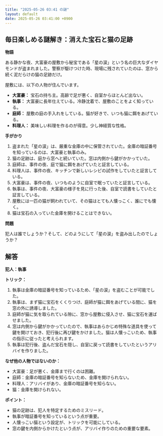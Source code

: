 ```yaml
---
title: "2025-05-26 03:41 の謎"
layout: default
date: 2025-05-26 03:41:00 +0900
---
```

## 毎日楽しめる謎解き：消えた宝石と猫の足跡

**物語**

ある静かな夜、大富豪の屋敷から秘宝である「星の涙」という名の巨大なダイヤモンドが盗まれました。警察が駆けつけた時、現場に残されていたのは、窓から続く泥だらけの猫の足跡だけ。

屋敷には、以下の人物が住んでいます。

*   **大富豪：** 宝石の持ち主。高齢で足が悪く、自室からほとんど出ない。
*   **執事：** 大富豪に長年仕えている。冷静沈着で、屋敷のことをよく知っている。
*   **庭師：** 屋敷の庭の手入れをしている。猫が好きで、いつも猫に餌をあげている。
*   **料理人：** 美味しい料理を作るのが得意。少し神経質な性格。

**手がかり**

1.  盗まれた「星の涙」は、厳重な金庫の中に保管されていた。金庫の暗証番号を知っているのは、大富豪と執事のみ。
2.  猫の足跡は、庭から窓へと続いていた。窓は内側から鍵がかかっていた。
3.  庭師は、事件の夜、庭で猫に餌をあげていたと証言している。
4.  料理人は、事件の夜、キッチンで新しいレシピの試作をしていたと証言している。
5.  大富豪は、事件の夜、いつものように自室で眠っていたと証言している。
6.  執事は、事件の夜、大富豪の様子を見に行った後、自室で読書をしていたと証言している。
7.  屋敷には一匹の猫が飼われていて、その猫はとても人懐っこく、誰にでも懐く。
8.  猫は宝石の入っていた金庫を開けることはできない。

**問題**

犯人は誰でしょうか？そして、どのようにして「星の涙」を盗み出したのでしょうか？

## 解答

**犯人：執事**

**トリック：**

1.  執事は金庫の暗証番号を知っているため、「星の涙」を盗むことが可能でした。
2.  執事は、まず猫に宝石をくくりつけ、庭師が猫に餌をあげている間に、猫を窓の外に誘導しました。
3.  庭師が猫に気を取られている隙に、窓から屋敷に侵入させ、猫に宝石を運ばせました。
4.  窓は内側から鍵がかかっていたので、執事はあらかじめ特殊な道具を使って鍵を開けておき、犯行後に再び鍵をかけました。猫は人懐っこいため、執事の指示に従ったと考えられます。
5.  執事は犯行後、盗んだ宝石を隠し、自室に戻って読書をしていたというアリバイを作りました。

**なぜ他の人物ではないのか：**

*   大富豪：足が悪く、金庫まで行くのは困難。
*   庭師：金庫の暗証番号を知らないため、金庫を開けられない。
*   料理人：アリバイがあり、金庫の暗証番号を知らない。
*   猫：金庫を開けられない。

**ポイント：**

*   猫の足跡は、犯人を特定するためのミスリード。
*   執事が暗証番号を知っているという点が重要。
*   人懐っこい猫という設定が、トリックを可能にしている。
*   窓の鍵を内側からかけたという点が、アリバイ作りのための重要な要素。
